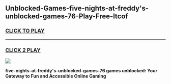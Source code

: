 
## Unblocked-Games-five-nights-at-freddy's-unblocked-games-76-Play-Free-ltcof
<h3>
<a href="https://premium76.site?title=five-nights-at-freddy's-unblocked-games-76&ref=21A">CLICK TO PLAY</a></h3>
<hr>

<h3>
<a href="https://premium76.site?title=five-nights-at-freddy's-unblocked-games-76&ref=21A">CLICK 2 PLAY</a>
  
</h3>

<a href="https://premium76.site?title=five-nights-at-freddy's-unblocked-games-76&ref=21A"><img src="https://clearcache.store/games.png"></a>


**five-nights-at-freddy's-unblocked-games-76 games unblocked: Your Gateway to Fun and Accessible Online Gaming**
